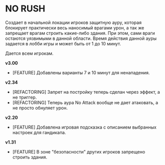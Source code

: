# NO RUSH

Создает в начальной локации игроков защитную ауру, которая блокирует практически весь наносимый врагами урон, а так же запрещает врагам строить какие-либо здания. При этом, сами враги остаются уязвимыми в данной области. Время действия данной ауры задается в лобби игры и может быть от 1 до 10 минут.

Дается всем игрокам.

**v3.00**

* [FEATURE] Добавлены варианты 7 и 10 минут для ненападения.

**v2.34**

* [REFACTORING] Запрет на постройку теперь сделан через эффект, а не триггер.
* [REFACTORING] Теперь аура No Attack вообще не дает атаковать, а не просто обнуляет урон.

**v2.20**

* [FEATURE] Добавлена игровая подсказка с описанием выбранных настроек для гандикапа.

**v1.31**

* [FEATURE] В зоне "безопасности" других игроков запрещено строить здания.
